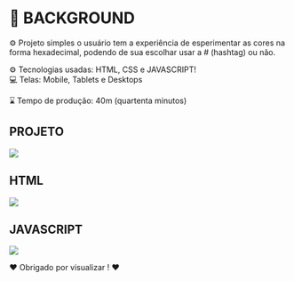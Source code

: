 # 🎨 BACKGROUND

⚙️ Projeto simples o usuário tem a experiência de esperimentar as cores na forma hexadecimal, podendo de sua escolhar usar a # (hashtag) ou não.
  
⚙️ Tecnologias usadas: HTML, CSS e JAVASCRIPT! </br>
💻 Telas: Mobile, Tablets e Desktops

⌛️  Tempo de produção: 40m (quartenta minutos)

  <h2>PROJETO</h2>
<img src="https://user-images.githubusercontent.com/110071892/197107658-cedea6c5-16da-4328-8c8d-722da9d8427f.png" />

  <h2>HTML</h2>
<img src="https://user-images.githubusercontent.com/110071892/197107668-99f9a74b-eeb3-473e-8467-5227e1aeae13.png" />

  <h2>JAVASCRIPT</h2>
<img src="https://user-images.githubusercontent.com/110071892/197107678-1c6d6cfb-40ce-4f1c-9188-bb5c9229805f.png" />

❤️ Obrigado por visualizar ! ❤️
 
